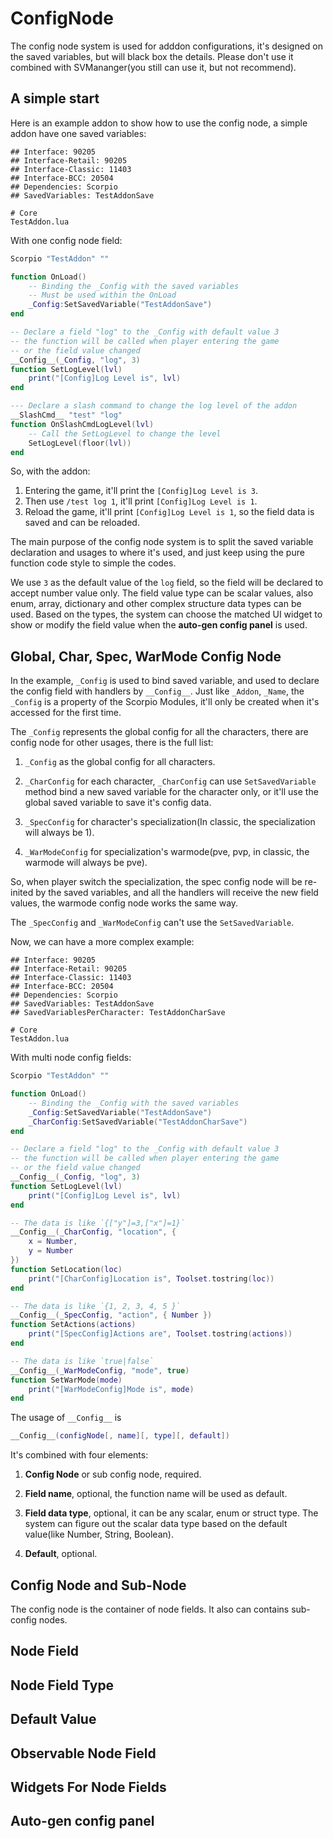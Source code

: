 # ConfigNode

The config node system is used for adddon configurations, it's designed on the saved variables, but will black box the details. Please don't use it combined with SVMananger(you still can use it, but not recommend).

## A simple start

Here is an example addon to show how to use the config node, a simple addon have one saved variables:

```toc
## Interface: 90205
## Interface-Retail: 90205
## Interface-Classic: 11403
## Interface-BCC: 20504
## Dependencies: Scorpio
## SavedVariables: TestAddonSave

# Core
TestAddon.lua
```

With one config node field:

```lua
Scorpio "TestAddon" ""

function OnLoad()
	-- Binding the _Config with the saved variables
	-- Must be used within the OnLoad
	_Config:SetSavedVariable("TestAddonSave")
end

-- Declare a field "log" to the _Config with default value 3
-- the function will be called when player entering the game
-- or the field value changed
__Config__(_Config, "log", 3)
function SetLogLevel(lvl)
	print("[Config]Log Level is", lvl)
end

--- Declare a slash command to change the log level of the addon
__SlashCmd__ "test" "log"
function OnSlashCmdLogLevel(lvl)
	-- Call the SetLogLevel to change the level
    SetLogLevel(floor(lvl))
end
```

So, with the addon:

1. Entering the game, it'll print the `[Config]Log Level is 3`.
2. Then use `/test log 1`, it'll print `[Config]Log Level is 1`.
3. Reload the game, it'll print `[Config]Log Level is 1`, so the field data is saved and can be reloaded.


The main purpose of the config node system is to split the saved variable declaration and usages to where it's used, and just keep using the pure function code style to simple the codes.

We use `3` as the default value of the `log` field, so the field will be declared to accept number value only. The field value type can be scalar values, also enum, array, dictionary and other complex structure data types can be used. Based on the types, the system can choose the matched UI widget to show or modify the field value when the **auto-gen config panel** is used.


## Global, Char, Spec, WarMode Config Node

In the example, `_Config` is used to bind saved variable, and used to declare the config field with handlers by `__Config__`. Just like `_Addon`, `_Name`, the `_Config` is a property of the Scorpio Modules, it'll only be created when it's accessed for the first time.

The `_Config` represents the global config for all the characters, there are config node for other usages, there is the full list:

1. `_Config` as the global config for all characters.

2. `_CharConfig` for each character, `_CharConfig` can use `SetSavedVariable` method bind a new saved variable for the character only, or it'll use the global saved variable to save it's config data.

3. `_SpecConfig` for character's specialization(In classic, the specialization will always be 1).

4. `_WarModeConfig` for specialization's warmode(pve, pvp, in classic, the warmode will always be pve).

So, when player switch the specialization, the spec config node will be re-inited by the saved variables, and all the handlers will receive the new field values, the warmode config node works the same way.

The `_SpecConfig` and `_WarModeConfig`  can't use the `SetSavedVariable`.

Now, we can have a more complex example:


```toc
## Interface: 90205
## Interface-Retail: 90205
## Interface-Classic: 11403
## Interface-BCC: 20504
## Dependencies: Scorpio
## SavedVariables: TestAddonSave
## SavedVariablesPerCharacter: TestAddonCharSave

# Core
TestAddon.lua
```

With multi node config fields:

```lua
Scorpio "TestAddon" ""

function OnLoad()
	-- Binding the _Config with the saved variables
	_Config:SetSavedVariable("TestAddonSave")
	_CharConfig:SetSavedVariable("TestAddonCharSave")
end

-- Declare a field "log" to the _Config with default value 3
-- the function will be called when player entering the game
-- or the field value changed
__Config__(_Config, "log", 3)
function SetLogLevel(lvl)
	print("[Config]Log Level is", lvl)
end

-- The data is like `{["y"]=3,["x"]=1}`
__Config__(_CharConfig, "location", {
	x = Number,
	y = Number
})
function SetLocation(loc)
	print("[CharConfig]Location is", Toolset.tostring(loc))
end

-- The data is like `{1, 2, 3, 4, 5 }`
__Config__(_SpecConfig, "action", { Number })
function SetActions(actions)
	print("[SpecConfig]Actions are", Toolset.tostring(actions))
end

-- The data is like `true|false`
__Config__(_WarModeConfig, "mode", true)
function SetWarMode(mode)
	print("[WarModeConfig]Mode is", mode)
end
```

The usage of `__Config__`  is

```lua
__Config__(configNode[, name][, type][, default])
```

It's combined with four elements:

1. **Config Node** or sub config node, required.

2. **Field name**, optional, the function name will be used as default.

3. **Field data type**, optional, it can be any scalar, enum or struct type. The system can figure out the scalar data type based on the default value(like Number, String, Boolean).

4. **Default**, optional.


## Config Node and Sub-Node

The config node is the container of node fields. It also can contains sub-config nodes.



## Node Field



## Node Field Type


## Default Value



## Observable Node Field



## Widgets For Node Fields



## Auto-gen config panel